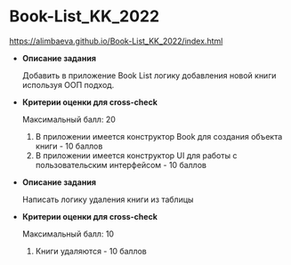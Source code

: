 # Book-List_KK_2022
https://alimbaeva.github.io/Book-List_KK_2022/index.html




- **Описание задания**
    
    Добавить в приложение Book List логику добавления новой книги используя ООП подход.
    
- **Критерии оценки для cross-check**
    
    Максимальный балл: 20
    
    1. В приложении имеется конструктор Book для создания объекта книги - 10 баллов
    2. В приложении имеется конструктор UI для работы с пользовательским интерфейсом - 10 баллов


- **Описание задания**
    
    Написать логику удаления книги из таблицы
    
- **Критерии оценки для cross-check**
    
    Максимальный балл: 10
    
    1. Книги удаляются - 10 баллов
